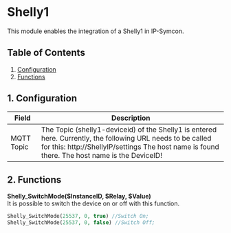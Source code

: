 # Shelly1
   This module enables the integration of a Shelly1 in IP-Symcon.
     
   ## Table of Contents
   1. [Configuration](#1-configuration)
   2. [Functions](#2-functions)
   
   ## 1. Configuration
   
   Field        | Description
   ------------ | -------------
   MQTT Topic   | The Topic (shelly1-deviceid) of the Shelly1 is entered here. Currently, the following URL needs to be called for this: http://ShellyIP/settings The host name is found there. The host name is the DeviceID!
   
   ## 2. Functions
   
   **Shelly_SwitchMode($InstanceID, $Relay, $Value)**\
   It is possible to switch the device on or off with this function.
   ```php
   Shelly_SwitchMode(25537, 0, true) //Switch On;
   Shelly_SwitchMode(25537, 0, false) //Switch Off;
   ```